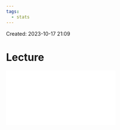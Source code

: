 ```yaml
---
tags:
  - stats
---
```

Created: 2023-10-17 21:09
# Lecture

![](/img/customer-analytics/Association-Association-rule-mining.pdf)